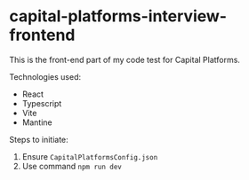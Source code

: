 # capital-platforms-interview-frontend

This is the front-end part of my code test for Capital Platforms.

Technologies used:

- React
- Typescript
- Vite
- Mantine

Steps to initiate:
1) Ensure `CapitalPlatformsConfig.json`
2) Use command `npm run dev`



